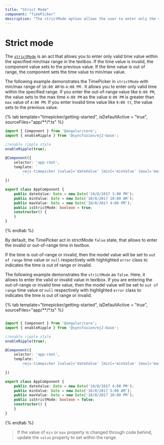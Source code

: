 ```yaml
---
title: "Strict Mode"
component: "TimePicker"
description: "The strictMode option allows the user to enter only the valid time value within the specified min/max time range in textbox."
---
```


# Strict mode

The [`strictMode`](../api/timepicker#strictmode)
is an act that allows you to enter only valid time value within the specified min/max
range in the textbox. If the time value is invalid, the component value sets to the previous value.
If the time value is
out of range, the component sets the time value to min/max value.

The following example demonstrates the TimePicker in `strictMode` with min/max range of `10:00 AM` to
`4:00 PM` . It allows you to enter
only valid time within the specified range. If you enter the out-of-range value like
`8:00 PM`,
the value sets to the max time `4:00 PM` as the value `8:00 PM` is greater than `max` value
of `4:00 PM`. If you enter invalid time value like `9:00 tt`, the value sets to the previous value.

{% tab template="timepicker/getting-started", isDefaultActive = "true", sourceFiles="app/**/*.ts" %}

```typescript
import { Component } from '@angular/core';
import { enableRipple } from '@syncfusion/ej2-base';

//enable ripple style
enableRipple(true);

@Component({
    selector: 'app-root',
    template: `
        <ejs-timepicker [value]='dateValue' [min]='minValue' [max]='maxValue' [strictMode]='isStrictMode'></ejs-timepicker>
        `
})

export class AppComponent {
    public dateValue: Date = new Date('10/8/2017 3:00 PM');
    public minValue: Date = new Date('10/8/2017 10:00 AM');
    public maxValue: Date = new Date('10/8/2017 4:00 PM');
    public isStrictMode: boolean = true;
    constructor() {
    }
}
```

{% endtab %}

By default, the TimePicker act in strictMode `false` state, that allows to enter the invalid or out-of-range time in textbox.

If the time is out-of-range or invalid, then the model value will be set to `out of range` time
value or `null` respectively with highlighted `error` class to indicates the time is out of range or invalid.

The following example demonstrates the `strictMode` as `false`. Here, it allows to enter the
valid or invalid value in textbox.
If you are entering the out-of-range or invalid time value, then the model value will be set to
`out of range` time value or `null` respectively with highlighted `error` class to indicates the time is out of range or invalid.

{% tab template="timepicker/getting-started", isDefaultActive = "true", sourceFiles="app/**/*.ts" %}

```typescript

import { Component } from '@angular/core';
import { enableRipple } from '@syncfusion/ej2-base';

//enable ripple style
enableRipple(true);

@Component({
    selector: 'app-root',
    template: `
        <ejs-timepicker [value]='dateValue' [min]='minValue' [max]='maxValue' [strictMode]='isStrictMode'></ejs-timepicker>
        `
})

export class AppComponent {
    public dateValue: Date = new Date('10/8/2017 4:00 PM');
    public minValue: Date = new Date('10/8/2017 5:00 AM');
    public maxValue: Date = new Date('10/8/2017 10:00 PM');
    public isStrictMode: boolean = false;
    constructor() {
    }
}

```

{% endtab %}

> If the value of `min` or `max` property is changed through code behind, update the `value` property to set within the range.